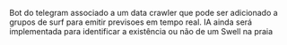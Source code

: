 Bot do telegram associado a um data crawler que pode ser adicionado a grupos de surf para emitir previsoes em tempo real. IA ainda será implementada para identificar a existência ou não de um Swell na praia
